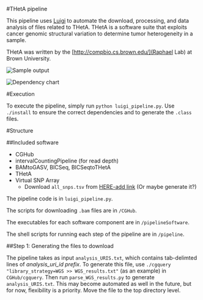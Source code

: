 #THetA pipeline

This pipeline uses [Luigi](https://github.com/spotify/luigi) to automate the download, processing, and data analysis of files related to THetA. THetA is a software suite that exploits cancer genomic structural variation to determine tumor heterogeneity in a sample. 

THetA was written by the [http://compbio.cs.brown.edu/](Raphael Lab) at Brown University.

![Sample output](/path/to/image)

![Dependency chart](/path/to/image)

#Execution

To execute the pipeline, simply run `python luigi_pipeline.py`. Use `./install` to ensure the correct dependencies and to generate the `.class` files.

#Structure

##Included software
+ CGHub
+ intervalCountingPipeline (for read depth)
+ BAMtoGASV, BICSeq, BICSeqtoTHetA
+ THetA
+ Virtual SNP Array
	+ Download `all_snps.tsv` from [HERE-add link](some/link) (Or maybe generate it?)

The pipeline code is in `luigi_pipeline.py`. 

The scripts for downloading `.bam` files are in `/CGHub`.

The executables for each software component are in `/pipelineSoftware`.

The shell scripts for running each step of the pipeline are in `/pipeline`. 

##Step 1: Generating the files to download

The pipeline takes as input `analysis_URIS.txt`, which contains tab-delimted lines of *analysis_uri_id	prefix*. To generate this file, use `./cgquery "library_strategy=WGS >> WGS_results.txt"` (as an example) in `CGHub/cgquery`. Then run `parse_WGS_results.py` to generate `analysis_URIS.txt`. This may become automated as well in the future, but for now, flexibility is a priority. Move the file to the top directory level.
